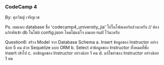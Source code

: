 ### CodeCamp 4 ###
ฺBy: ศุภวิชญ์ เจริญเวช

Ps. ผมแนบ database ชื่อ 'codecamp4_university_jia' ไปในโฟลเดอร์แล้วนะครับ // ต้องแก้รหัสเข้า db ในไฟล์ config.json ไหมไม่แน่ใจ ผมเลย null ไว้นะครับ

Question6:
  สร้าง Model จาก Database Schema
    a. Insert ข้อมูลของ Instructor อย่างน้อย 5 คน ด้วย Sequelize แบบ ORM
    b. Select ค่าข้อมูลของ Instructor ทั้งหมดที่พึ่ง insert เข้าไป
    c. ลบข้อมูลของ Instructor อย่างน้อย 1 คน
    d. แก้ไขค่าของ Instructor อย่างน้อย 1 คน
